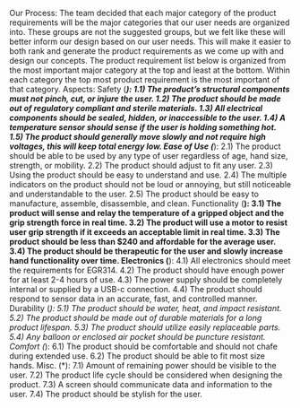 Our Process: The team decided that each major category of the product requirements will  be the major categories that our user needs are organized into. These groups are not the suggested groups, but we felt like these will better inform our design based on our user needs. This will make it easier to both rank and generate the product requirements as we come up with and design our concepts. The product requirement list below is organized from the most important major category at the top and least at the bottom. Within each category the top most product requirement is the most important of that category.
Aspects:
Safety (***):
1.1) The product’s structural components must not pinch, cut, or injure the user. 
1.2) The product should be made out of regulatory compliant and sterile materials.
1.3) All electrical components should be sealed, hidden, or inaccessible to the user.
1.4) A temperature sensor should sense if the user is holding something hot.
1.5) The product should generally move slowly and not require high voltages, this will keep total energy low.
Ease of Use (***):
2.1) The product should be able to be used by any type of user regardless of age, hand size, strength, or mobility.
2.2) The product should adjust to fit any user.
2.3) Using the product should be easy to understand and use.
2.4) The multiple indicators on the product should not be loud or annoying, but still noticeable and understandable to the user.
2.5) The product should be easy to manufacture, assemble, disassemble, and clean.
Functionality (**):
3.1) The product will sense and relay the temperature of a gripped object and the grip strength force in real time.
3.2) The product will use a motor to resist user grip strength if it exceeds an acceptable limit in real time.
3.3) The product should be less than $240 and affordable for the average user.
3.4) The product should be therapeutic for the user and slowly increase hand functionality over time.
Electronics (**):
	4.1) All electronics should meet the requirements for EGR314.
	4.2) The product should have enough power for at least 2-4 hours of use.
	4.3) The power supply should be completely internal or supplied by a USB-c connection.
4.4) The product should respond to sensor data in an accurate, fast, and controlled manner.
Durability (*):
5.1) The product should be water, heat, and impact resistant.
5.2) The product should be made out of durable materials for a long product lifespan.
5.3) The product should utilize easily replaceable parts.
5.4) Any balloon or enclosed air pocket should be puncture resistant.
Comfort (*):
6.1) The product should be comfortable and should not chafe during extended use.
6.2) The product should be able to fit most size hands.
Misc. (*):
	7.1) Amount of remaining power should be visible to the user.
	7.2) The product life cycle should be considered when designing the product.
	7.3) A screen should communicate data and information to the user.
	7.4) The product should be stylish for the user.
